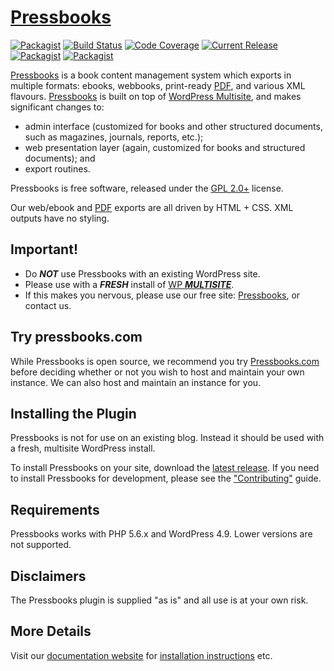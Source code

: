 # [Pressbooks](https://pressbooks.org/)

[![Packagist](https://img.shields.io/packagist/l/pressbooks/pressbooks.svg)](https://packagist.org/packages/pressbooks/pressbooks) [![Build Status](https://travis-ci.org/pressbooks/pressbooks.svg?branch=dev)](https://travis-ci.org/pressbooks/pressbooks) [![Code Coverage](https://codecov.io/gh/pressbooks/pressbooks/branch/dev/graph/badge.svg)](https://codecov.io/gh/pressbooks/pressbooks) [![Current Release](https://img.shields.io/github/release/pressbooks/pressbooks.svg)](https://github.com/pressbooks/pressbooks/releases/latest/) [![Packagist](https://img.shields.io/packagist/v/pressbooks/pressbooks.svg)](https://packagist.org/packages/pressbooks/pressbooks) [![Packagist](https://img.shields.io/packagist/dt/pressbooks/pressbooks.svg)](https://packagist.org/packages/pressbooks/pressbooks)

[Pressbooks](http://pressbooks.org) is a book content management system which exports in multiple formats: ebooks, webbooks, print-ready [PDF][], and various XML flavours. [Pressbooks](http://pressbooks.org) is built on top of [WordPress Multisite](http://codex.wordpress.org/Glossary#Multisite), and makes significant changes to:

  * admin interface (customized for books and other structured documents, such as magazines, journals, reports, etc.);
  * web presentation layer (again, customized for books and structured documents); and
  * export routines.

Pressbooks is free software, released under the [GPL 2.0+](https://www.gnu.org/licenses/gpl-2.0.txt) license.

Our web/ebook and [PDF][] exports are all driven by HTML + CSS. XML outputs have no styling.

  [PDF]: http://pressbooks.com/prince        "Note: we use the non-free software PrinceXML for PDF export."


Important!
----------

 * Do ___NOT___ use Pressbooks with an existing WordPress site.
 * Please use with a ___FRESH___ install of [WP ___MULTISITE___](http://codex.wordpress.org/Glossary#Multisite).
 * If this makes you nervous, please use our free site: [Pressbooks](http://pressbooks.com), or contact us.


Try pressbooks.com
------------------

While Pressbooks is open source, we recommend you try [Pressbooks.com](http://pressbooks.com) before deciding whether or not you wish to host and maintain your own instance. We can also host and maintain an instance for you.

Installing the Plugin
---------------------

Pressbooks is not for use on an existing blog. Instead it should be used with a fresh, multisite WordPress install.

To install Pressbooks on your site, download the [latest release](https://github.com/pressbooks/pressbooks/releases/latest). If you need to install Pressbooks for development, please see the ["Contributing"](.github/CONTRIBUTING.md) guide.

Requirements
------------

Pressbooks works with PHP 5.6.x and WordPress 4.9. Lower versions are not supported.

Disclaimers
-----------

The Pressbooks plugin is supplied "as is" and all use is at your own risk.

More Details
------------

Visit our [documentation website](https://docs.pressbooks.org) for [installation instructions](https://docs.pressbooks.org/installation) etc.
